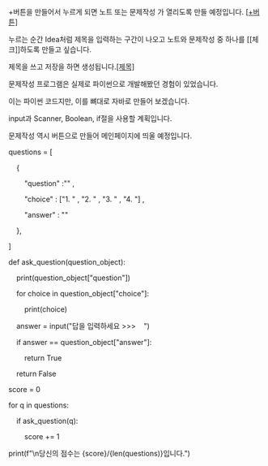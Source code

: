 
+버튼을 만들어서 누르게 되면 노트 또는 문제작성 가 열리도록 만들 예정입니다.
[[+버튼]](https://github.com/SeeSawm01/java-practice-04-2019012612/blob/main/Mid-Term%20test/%2B%EB%B2%84%ED%8A%BC.md)

누르는 순간 Idea처럼 제목을 입력하는 구간이 나오고 노트와 문제작성 중 하나를 [[체크]]하도록 만들고 싶습니다. 

제목을 쓰고 저장을 하면 생성됩니다.[[제목]](https://github.com/SeeSawm01/java-practice-04-2019012612/blob/main/Mid-Term%20test/%EC%A0%9C%EB%AA%A9.md)


문제작성 프로그램은 실제로 파이썬으로 개발해봤던 경험이 있었습니다.


이는 파이썬 코드지만, 이를 뼈대로 자바로 만들어 보겠습니다.

input과 Scanner, Boolean, if절을  사용할 계획입니다.

문제작성 역시 버튼으로 만들어 메인페이지에 띄울 예정입니다. 



questions = [

    {

        "question" :"" ,

        "choice" : ["1. " , "2. " , "3. " , "4. "] ,

        "answer" : ""

    },

  
  

]

  
  

def ask_question(question_object):

    print(question_object["question"])

    for choice in question_object["choice"]:

        print(choice)

    answer = input("답을 입력하세요 >>>    ")

    if answer == question_object["answer"]:

        return True

    return False

  

score = 0

for q in questions:

    if ask_question(q):

        score += 1

  

print(f"\n당신의 점수는 {score}/{len(questions)}입니다.")
